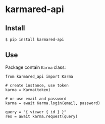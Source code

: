 karmared-api
===============

Install
-------

```
$ pip install karmared-api
```

Use
---

Package contain `Karma` class:

```
from karmared_api import Karma

# create instance, use token
karma = Karma(token)

# or use email and password
karma = await Karma.login(email, password)

query = "{ viewer { id } }"
res = await karma.request(query)
```
